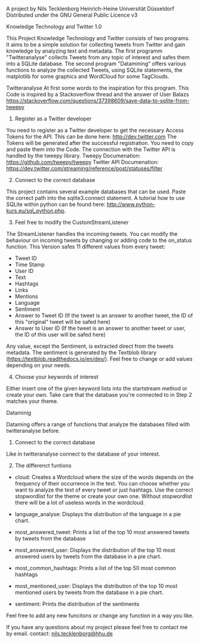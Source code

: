 A project by Nils Tecklenborg 
Heinrich-Heine Universität Düsseldorf
Distributed under the GNU General Public Licence v3

Knowledge Technology and Twitter 1.0

This Project Knowledge Technology and Twitter consists of two programs. It aims to be a simple solution for collecting tweets from Twitter and gain knowledge by analyzing text and metadata.
The first programm "Twitteranalyse" collects Tweets from any topic of interest and safes them into a SQLite database. 
The second program "Datamining" offers various functions to analyze the collected Tweets, using SQLite statements, the matplotlib for some graphics and WordCloud for some TagClouds.

Twitteranalyse
At first some words to the inspiration for this program. 
This Code is inspired by a Stackoverflow thread and the answer of User Balazs https://stackoverflow.com/questions/37398609/save-data-to-sqlite-from-tweepy


1. Register as a Twitter developer

You need to register as a Twitter developer to get the necessary Access Tokens for the API. This can be done here: http://dev.twitter.com 
The Tokens will be generated after the successful registration. You need to copy and paste them into the Code. 
The connection with the Twitter API is handled by the tweepy library.
Tweepy Documenation: https://github.com/tweepy/tweepy
Twitter API Documenation: https://dev.twitter.com/streaming/reference/post/statuses/filter

2. Connect to the correct database

This project contains several example databases that can be used. Paste the correct path into the sqlite3.connect statement. 
A tutorial how to use SQLite within python can be found here: http://www.python-kurs.eu/sql_python.php.

3. Feel free to modify the CustomStreamListener

The StreamListener handles the incoming tweets. You can modify the behaviour on incoming tweets by changing or adding code to the on_status function.
This Version safes 11 different values from every tweet:

- Tweet ID
- Time Stamp
- User ID
- Text
- Hashtags
- Links
- Mentions
- Language
- Sentiment
- Answer to Tweet ID (If the tweet is an answer to another tweet, the ID of this "original" tweet will be safed here)
- Answer to User ID (If the tweet is an answer to another tweet or user, the ID of this user will be safed here)

Any value, except the Sentiment, is extracted direct from the tweets metadata. The sentiment is generated by the Textblob library (https://textblob.readthedocs.io/en/dev/).
Feel free to change or add values depending on your needs.

4. Choose your keywords of interest

Either insert one of the given keyword lists into the startstream method or create your own. Take care that the database you're connected to in Step 2 matches your theme.


Dataminig

Dataming offers a range of functions that analyze the databases filled with twitteranalyse before.

1. Connect to the correct database

Like in twitteranalyse connect to the database of your interest.

2. The differenct funtions

 - cloud: Creates a Wordcloud where the size of the words depends on the frequency of their occurrence in the text. You can choose whether you want to analyze the text of every tweet or just hashtags. 
 Use the correct stopwordlist for the theme or create your own one. Without stopwordlist there will be a lot of useless words in the wordcloud.

 - language_analyse: Displays the distribution of the language in a pie chart.
 
 - most_answered_tweet: Prints a list of the top 10 most answered tweets by tweets from the database
 
 - most_answered_user: Displays the distribution of the top 10 most answered users by tweets from the database in a pie chart.
 
 - most_common_hashtags: Prints a list of the top 50 most common hashtags 
 
 - most_mentioned_user: Displays the distribution of the top 10 most mentioned users by tweets from the database in a pie chart.
 
 - sentiment: Prints the distribution of the sentiments
 
Feel free to add any new funcitons or change any function in a way you like.


If you have any questions about my project please feel free to contact me by email.
contact: nils.tecklenborg@hhu.de